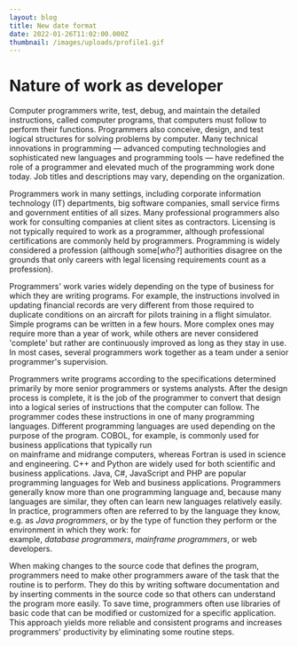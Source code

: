 ```yaml
---
layout: blog
title: New date format
date: 2022-01-26T11:02:00.000Z
thumbnail: /images/uploads/profile1.gif
---
```

# Nature of work as developer

Computer programmers write, test, debug, and maintain the detailed instructions, called computer programs, that computers must follow to perform their functions. Programmers also conceive, design, and test logical structures for solving problems by computer. Many technical innovations in programming — advanced computing technologies and sophisticated new languages and programming tools — have redefined the role of a programmer and elevated much of the programming work done today. Job titles and descriptions may vary, depending on the organization.

Programmers work in many settings, including corporate information technology (IT) departments, big software companies, small service firms and government entities of all sizes. Many professional programmers also work for consulting companies at client sites as contractors. Licensing is not typically required to work as a programmer, although professional certifications are commonly held by programmers. Programming is widely considered a profession (although some[*who?*] authorities disagree on the grounds that only careers with legal licensing requirements count as a profession).

Programmers' work varies widely depending on the type of business for which they are writing programs. For example, the instructions involved in updating financial records are very different from those required to duplicate conditions on an aircraft for pilots training in a flight simulator. Simple programs can be written in a few hours. More complex ones may require more than a year of work, while others are never considered 'complete' but rather are continuously improved as long as they stay in use. In most cases, several programmers work together as a team under a senior programmer's supervision.

Programmers write programs according to the specifications determined primarily by more senior programmers or systems analysts. After the design process is complete, it is the job of the programmer to convert that design into a logical series of instructions that the computer can follow. The programmer codes these instructions in one of many programming languages. Different programming languages are used depending on the purpose of the program. COBOL, for example, is commonly used for business applications that typically run on mainframe and midrange computers, whereas Fortran is used in science and engineering. C++ and Python are widely used for both scientific and business applications. Java, C#, JavaScript and PHP are popular programming languages for Web and business applications. Programmers generally know more than one programming language and, because many languages are similar, they often can learn new languages relatively easily. In practice, programmers often are referred to by the language they know, e.g. as *Java programmers*, or by the type of function they perform or the environment in which they work: for example, *database programmers*, *mainframe programmers*, or web developers.

When making changes to the source code that defines the program, programmers need to make other programmers aware of the task that the routine is to perform. They do this by writing software documentation and by inserting comments in the source code so that others can understand the program more easily. To save time, programmers often use libraries of basic code that can be modified or customized for a specific application. This approach yields more reliable and consistent programs and increases programmers' productivity by eliminating some routine steps.